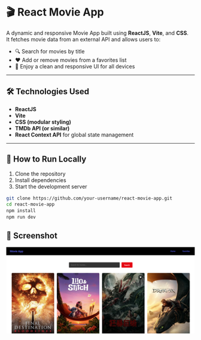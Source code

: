 # 🎬 React Movie App

A dynamic and responsive Movie App built using **ReactJS**, **Vite**, and **CSS**.  
It fetches movie data from an external API and allows users to:

- 🔍 Search for movies by title  
- ❤️ Add or remove movies from a favorites list  
- 📱 Enjoy a clean and responsive UI for all devices

---

## 🛠️ Technologies Used

- **ReactJS**  
- **Vite**  
- **CSS (modular styling)**  
- **TMDb API (or similar)**  
- **React Context API** for global state management

---

## 🚀 How to Run Locally

1. Clone the repository  
2. Install dependencies  
3. Start the development server

```bash
git clone https://github.com/your-username/react-movie-app.git
cd react-movie-app
npm install
npm run dev
```

## 📸 Screenshot
![App Screenshot](./src/assets/App-preview.png)
